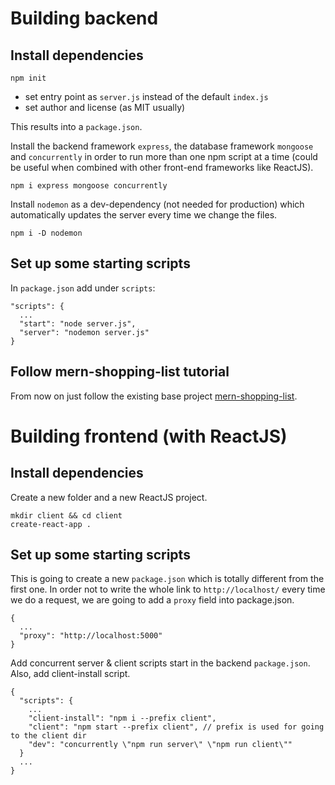 Building backend
================

Install dependencies
--------------------
```
npm init
```
- set entry point as ```server.js``` instead of the default ```index.js```
- set author and license (as MIT usually)

This results into a ```package.json```.

Install the backend framework ```express```, the database framework ```mongoose```
and ```concurrently``` in order to run more than one npm script at a time (could be
useful when combined with other front-end frameworks like ReactJS).
```
npm i express mongoose concurrently
```

Install ```nodemon``` as a dev-dependency (not needed for production) which
automatically updates the server every time we change the files.
```
npm i -D nodemon
```

Set up some starting scripts
----------------------------
In ```package.json``` add under ```scripts```:
```
"scripts": {
  ...
  "start": "node server.js",
  "server": "nodemon server.js"
}
```

Follow mern-shopping-list tutorial
----------------------------------
From now on just follow the existing base project [mern-shopping-list](https://github.com/radusqrt/mern_shopping_list).

Building frontend (with ReactJS)
================================

Install dependencies
--------------------

Create a new folder and a new ReactJS project.
```
mkdir client && cd client
create-react-app .
```

Set up some starting scripts
----------------------------
This is going to create a new ```package.json``` which is totally different from the first one.
In order not to write the whole link to ```http://localhost/``` every time we do a request,
we are going to add a ```proxy``` field into package.json.
```
{
  ...
  "proxy": "http://localhost:5000"
}
```

Add concurrent server & client scripts start in the backend ```package.json```.
Also, add client-install script.
```
{
  "scripts": {
    ...
    "client-install": "npm i --prefix client",
    "client": "npm start --prefix client", // prefix is used for going to the client dir
    "dev": "concurrently \"npm run server\" \"npm run client\""
  }
  ...
}
```
